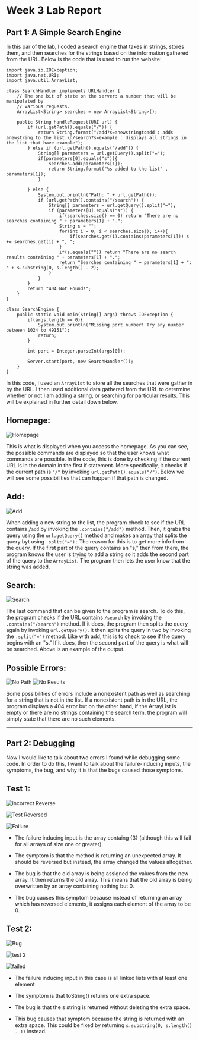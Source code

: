 # Week 3 Lab Report

## **Part 1: A Simple Search Engine**

In this par of the lab, I coded a search engine that takes in strings, stores them, and then searches for the strings based on the information gathered from the URL. Below is the code that is used to run the website:

```
import java.io.IOException;
import java.net.URI;
import java.util.ArrayList;

class SearchHandler implements URLHandler {
    // The one bit of state on the server: a number that will be manipulated by
    // various requests.
    ArrayList<String> searches = new ArrayList<String>();

    public String handleRequest(URI url) {
        if (url.getPath().equals("/")) {
            return String.format("/add?s=anewstringtoadd : adds anewstring to the list.\n/search?s=example : displays all strings in the list that have example");
        } else if (url.getPath().equals("/add")) {
            String[] parameters = url.getQuery().split("=");
            if(parameters[0].equals("s")){
                searches.add(parameters[1]);
                return String.format("%s added to the list" , parameters[1]);
            }
            
        } else {
            System.out.println("Path: " + url.getPath());
            if (url.getPath().contains("/search")) {
                String[] parameters = url.getQuery().split("=");
                if (parameters[0].equals("s")) {
                    if(searches.size() == 0) return "There are no searches containing " + parameters[1] + ".";
                    String s = "";
                    for(int i = 0; i < searches.size(); i++){
                        if(searches.get(i).contains(parameters[1])) s += searches.get(i) + ", "; 
                    }
                    if(s.equals("")) return "There are no search results containing " + parameters[1] + ".";
                    return "Searches containing " + parameters[1] + ": " + s.substring(0, s.length() - 2);
                }
            }
        }
        return "404 Not Found!";
    }
}

class SearchEngine {
    public static void main(String[] args) throws IOException {
        if(args.length == 0){
            System.out.println("Missing port number! Try any number between 1024 to 49151");
            return;
        }

        int port = Integer.parseInt(args[0]);

        Server.start(port, new SearchHandler());
    }
}
```

In this code, I used an `ArrayList` to store all the searches that were gather in by the URL. I then used additional data gathered from the URL to determine whether or not I am adding a string, or searching for particular results. This will be explained in further detail down below.

## Homepage:

![Homepage](homepage.png)

This is what is displayed when you access the homepage. As you can see, the possible commands are displayed so that the user knows what commands are possible. In the code, this is done by checking if the current URL is in the domain in the first if statement. More specifically, it checks if the current path is `"/"` by invoking `url.getPath().equals("/")`. Below we will see some possibilities that can happen if that path is changed.

## Add:

![Add](add.png)

When adding a new string to the list, the program check to see if the URL contains `/add` by invoking the `.contains("/add")` method. Then, it grabs the query using the `url.getQuery()` method and makes an array that splits the query byt using `.split("=");` The reason for this is to get more info from the query. If the first part of the query contains an "s," then from there, the program knows the user is trying to add a string so it adds the second part of the query to the `ArrayList`. The program then lets the user know that the string was added.

## Search:
![Search](search.png)

The last command that can be given to the program is search. To do this, the program checks if the URL contains `/search` by invoking the `.contains("/search")` method. If it does, the program then splits the query again by invoking `url.getQuery()`. It then splits the query in two by invoking the `.split("=")` method. Like with add, this is to check to see if the query begins with an "s." If it does, then the second part of the query is what will be searched. Above is an example of the output.

## Possible Errors:

![No Path](nopath.png) ![No Results](noresults.png)

Some possibilities of errors include a nonexistent path as well as searching for a string that is not in the list. If a nonexistent path is in the URL, the program displays a 404 error but on the other hand, if the ArrayList is empty or there are no strings containing the search term, the program will simply state that there are no such elements.

---
## **Part 2: Debugging**

Now I would like to talk about two errors I found while debugging some code. In order to do this, I want to talk about the failure-inducing inputs, the symptoms, the bug, and why it is that the bugs caused those symptoms. 

## Test 1:

![Incorrect Reverse](incorrectreverse.png)

![Test Reversed](testreversed.png)

![Failure](failure.png)

* The failure inducing input is the array containg {3} (although this will fail for all arrays of size one or greater).

* The symptom is that the method is returning an unexpected array. It should be reversed but instead, the array changed the values altogether.

* The bug is that the old array is being assigned the values from the new array. It then returns the old array. This means that the old array is being overwritten by an array containing nothing but 0.

* The bug causes this symptom because instead of returning an array which has reversed elements, it assigns each element of the array to be 0.

## Test 2:
![Bug](bug2.png)

![test 2](test2.png)

![failed](failed2.png)

* The failure inducing input in this case is all linked lists with at least one element

* The symptom is that toString() returns one extra space.

* The bug is that the s string is returned without deleting the extra space.

* This bug causes that symptom because the string is returned with an extra space. This could be fixed by returning `s.substring(0, s.length() - 1)` instead.

